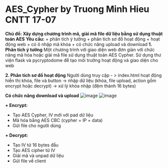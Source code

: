 # AES_Cypher by Truong Minh Hieu CNTT 17-07 

**Chủ đề: Xây dựng chương trình mã, giải mã file dữ liệu bằng sử dụng thuật toán AES**
**Yêu cầu:** 
	+ phân tích ý tưởng
	+ phân tích sơ đồ hoạt động
	+ hoạt động web
	+ có ô nhập mã khóa
	+ có chức năng upload và download
**1.	Phân tích ý tưởng**
Một chương trình với giao diện web đơn giản với chức năng mã hóa hoặc giải mã file sử dụng thuật toán AES Cypher. Sử dụng thư viện flask và pycryptodome để tạo môi trường hoạt động và giao diện cho web

**2.	Phân tích sơ đồ hoạt động**
Người dùng truy cập - > index.html hoạt động hiển thị khóa, file và button -> nhập dữ liệu (khóa, file upload, action gồm encrypt hoặc decrypt) -> xử lý khóa nhập (đệm thành 16 bytes) 

**Có chức năng download và upload**
![image](https://github.com/user-attachments/assets/e8d38164-8a48-4bcc-848e-9ecf24310583)
![image](https://github.com/user-attachments/assets/9de37bd8-8239-4c97-91c7-9420ec6b181f)

**+ Encrypt:**
-	Tạo AES Cypher, IV mới với pad dữ liệu
-	Mã hóa bằng AES CBC (cypher = IP + data)
-	Gửi file cho người dùng
  
**+ Decrypt:**
-	Tạo IV từ 16 bytes đầu
-	Tạo AES cipher từ IV
-	Giải mã và unpad dữ liệu
-	Gửi file về client

